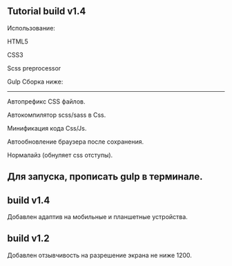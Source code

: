 Tutorial build v1.4
--------------------------------------------------------------

Использование:

HTML5

CSS3



Scss preprocessor

Gulp Сборка ниже:

--------------------------------------------------------------
Автопрефикс CSS файлов.

Автокомпилятор scss/sass в Css.

Минификация кода Css/Js.

Автообновление браузера после сохранения.

Нормалайз (обнуляет css отступы).

Для запуска, прописать gulp в терминале.
--------------------------------------------------------------
build v1.4
--------------------------------------------------------------
Добавлен адаптив на мобильные и планшетные устройства.

build v1.2
--------------------------------------------------------------
Добавлен отзывчивость на разрешение экрана не ниже 1200.

